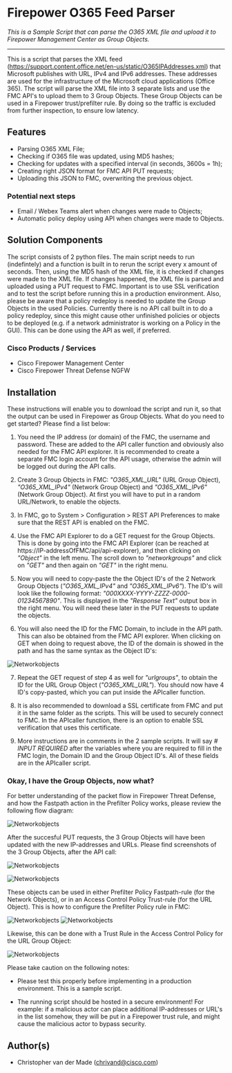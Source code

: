 # Firepower O365 Feed Parser

_This is a Sample Script that can parse the O365 XML file and upload it to Firepower Management Center as Group Objects._

---

This is a script that parses the XML feed (https://support.content.office.net/en-us/static/O365IPAddresses.xml) that Microsoft publishes with URL, IPv4 and IPv6 addresses. These addresses are used for the infrastructure of the Microsoft cloud applications (Office 365). The script will parse the XML file into 3 separate lists and use the FMC API's to upload them to 3 Group Objects. These Group Objects can be used in a Firepower trust/prefilter rule. By doing so the traffic is excluded from further inspection, to ensure low latency. 

## Features

* Parsing O365 XML File;
* Checking if O365 file was updated, using MD5 hashes;
* Checking for updates with a specified interval (in seconds, 3600s = 1h);
* Creating right JSON format for FMC API PUT requests;
* Uploading this JSON to FMC, overwriting the previous object.

### Potential next steps

* Email / Webex Teams alert when changes were made to Objects;
* Automatic policy deploy using API when changes were made to Objects.


## Solution Components

The script consists of 2 python files. The main script needs to run (indefintely) and a function is built in to rerun the script every x amount of seconds. Then, using the MD5 hash of the XML file, it is checked if changes were made to the XML file. If changes happened, the XML file is parsed and uploaded using a PUT request to FMC. Important is to use SSL verification and to test the script before running this in a production environment. Also, please be aware that a policy redeploy is needed to update the Group Objects in the used Policies. Currently there is no API call built in to do a policy redeploy, since this might cause other unfinished policies or objects to be deployed (e.g. if a network administrator is working on a Policy in the GUI). This can be done using the API as well, if preferred. 

### Cisco Products / Services

* Cisco Firepower Management Center
* Cisco Firepower Threat Defense NGFW


## Installation

These instructions will enable you to download the script and run it, so that the output can be used in Firepower as Group Objects. What do you need to get started? Please find a list below:

1. You need the IP address (or domain) of the FMC, the username and password. These are added to the API caller function and obviously also needed for the FMC API explorer. It is recommended to create a separate FMC login account for the API usage, otherwise the admin will be logged out during the API calls. 

2. Create 3 Group Objects in FMC: *"O365_XML_URL"* (URL Group Object), *"O365_XML_IPv4"* (Network Group Object) and *"O365_XML_IPv6"* (Network Group Object). At first you will have to put in a random URL/Network, to enable the objects. 

3. In FMC, go to System > Configuration > REST API Preferences to make sure that the REST API is enabled on the FMC.

4. Use the FMC API Explorer to do a GET request for the Group Objects. This is done by going into the FMC API Explorer (can be reached at https://IP-addressOfFMC/api/api-explorer), and then clicking on *"Object"* in the left menu. The scroll down to *"networkgroups"* and click on *"GET"* and then again on *"GET"* in the right menu. 

5. Now you will need to copy-paste the the Object ID's of the 2 Network Group Objects (*"O365_XML_IPv4"* and *"O365_XML_IPv6"*). The ID's will look like the following format: *"000XXXX-YYYY-ZZZZ-0000-01234567890"*. This is displayed in the *"Response Text"* output box in the right menu. You will need these later in the PUT requests to update the objects. 

6. You will also need the ID for the FMC Domain, to include in the API path. This can also be obtained from the FMC API explorer. When clicking on GET when doing to request above, the ID of the domain is showed in the path and has the same syntax as the Object ID's: 

![Networkobjects](https://github.com/chrivand/Firepower_O365_Feed_Parser/blob/master/screenshots_FMC_O365/screenshotAPIexplorer.png)

7. Repeat the GET request of step 4 as well for *"urlgroups"*, to obtain the ID for the URL Group Object (*"O365_XML_URL"*). You should now have 4 ID's copy-pasted, which you can put inside the APIcaller function.

8. It is also recommended to download a SSL certificate from FMC and put it in the same folder as the scripts. This will be used to securely connect to FMC. In the APIcaller function, there is an option to enable SSL verification that uses this certificate.

9. More instructions are in comments in the 2 sample scripts. It will say *# INPUT REQUIRED* after the variables where you are required to fill in the FMC login, the Domain ID and the Group Object ID's. All of these fields are in the APIcaller script.


### Okay, I have the Group Objects, now what?

For better understanding of the packet flow in Firepower Threat Defense, and how the Fastpath action in the Prefilter Policy works, please review the following flow diagram:

![Networkobjects](https://github.com/chrivand/Firepower_O365_Feed_Parser/blob/master/screenshots_FMC_O365/packetflowftd.png)

After the succesful PUT requests, the 3 Group Objects will have been updated with the new IP-addresses and URLs. Please find screenshots of the 3 Group Objects, after the API call:

![Networkobjects](https://github.com/chrivand/Firepower_O365_Feed_Parser/blob/master/screenshots_FMC_O365/urlgroupobject.png)

![Networkobjects](https://github.com/chrivand/Firepower_O365_Feed_Parser/blob/master/screenshots_FMC_O365/networkgroupobjects.png)

These objects can be used in either Prefilter Policy Fastpath-rule (for the Network Objects), or in an Access Control Policy Trust-rule (for the URL Object). This is how to configure the Prefilter Policy rule in FMC:

![Networkobjects](https://github.com/chrivand/Firepower_O365_Feed_Parser/blob/master/screenshots_FMC_O365/prefilterpolicyrule.png)
![Networkobjects](https://github.com/chrivand/Firepower_O365_Feed_Parser/blob/master/screenshots_FMC_O365/prefilterpolicy.png)

Likewise, this can be done with a Trust Rule in the Access Control Policy for the URL Group Object:

![Networkobjects](https://github.com/chrivand/Firepower_O365_Feed_Parser/blob/master/screenshots_FMC_O365/ACPtrustrule.png)


Please take caution on the following notes:

* Please test this properly before implementing in a production environment. This is a sample script.

* The running script should be hosted in a secure environment! For example: if a malicious actor can place additional IP-addresses or URL's in the list somehow, they will be put in a Firepower trust rule, and might cause the malicious actor to bypass security.


## Author(s)

* Christopher van der Made (chrivand@cisco.com)
